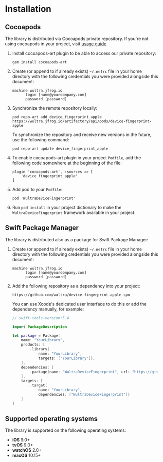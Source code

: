 # Installation

## Cocoapods 

The library is distributed via Cocoapods private repository. If you're not using cocoapods in your project, visit [usage guide](https://guides.cocoapods.org/using/using-cocoapods.html).

1. Install cocoapods-art plugin to be able to access our private repository:
   ```
   gem install cocoapods-art
   ```

2. Create (or append to if already exists) `~/.netrc` file in your home directory with the following credentials you were provided alongside this document:
   ```
   machine wultra.jfrog.io
         login [name@yourcompany.com]
         password [password]
   ``` 

3. Synchronize the remote repository locally:
   ```
   pod repo-art add device_fingerprint_apple https://wultra.jfrog.io/artifactory/api/pods/device-fingerprint-apple
   ```
   To synchronize the repository and receive new versions in the future, use the following command:
   ```
   pod repo-art update device_fingerprint_apple
   ```

4. To enable cocoapods-art plugin in your project `Podfile`, add the following code somewhere at the beginning of the file:
   ```
   plugin 'cocoapods-art', :sources => [
       'device_fingerprint_apple'
   ]
   ```

5. Add pod to your `Podfile`:
   ```
   pod 'WultraDeviceFingerprint'
   ```

6. Run `pod install` in your project dictionary to make the `WultraDeviceFingerprint` framework available in your project.

## Swift Package Manager

The library is distributed also as a package for Swift Package Manager:
   
1. Create (or append to if already exists) `~/.netrc` file in your home directory with the following credentials you were provided alongside this document:
   ```
   machine wultra.jfrog.io
         login [name@yourcompany.com]
         password [password]
   ```

2. Add the following repository as a dependency into your project:
   ```
   https://github.com/wultra/device-fingerprint-apple-spm
   ```
   You can use Xcode's dedicated user interface to do this or add the dependency manually, for example:
   ```swift
   // swift-tools-version:5.4

   import PackageDescription

   let package = Package(
       name: "YourLibrary",
       products: [
           .library(
               name: "YourLibrary",
               targets: ["YourLibrary"]),
       ],
       dependencies: [
           .package(name: "WultraDeviceFingerprint", url: "https://github.com/wultra/device-fingerprint-apple-spm", .from("1.2.1"))
       ],
       targets: [
           .target(
               name: "YourLibrary",
               dependencies: ["WultraDeviceFingerprint"])
       ]
   )
   ```
   
## Supported operating systems

The library is supported on the following operating systems:

- **iOS** 9.0+
- **tvOS** 9.0+
- **watchOS** 2.0+
- **macOS** 10.15+
